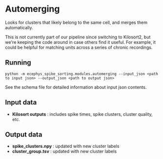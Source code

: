 Automerging
==============
Looks for clusters that likely belong to the same cell, and merges them automatically.

This is not currently part of our pipeline since switching to Kilosort2, but we're keeping the code around in case others find it useful. For example, it could be helpful for matching units across a series of chronic recordings.


Running
-------
```
python -m ecephys_spike_sorting.modules.automerging --input_json <path to input json> --output_json <path to output json>
```
See the schema file for detailed information about input json contents.


Input data
----------
- **Kilosort outputs** : includes spike times, spike clusters, cluster quality, etc.


Output data
-----------
- **spike_clusters.npy** : updated with new cluster labels
- **cluster_group.tsv** : updated with new cluster labels